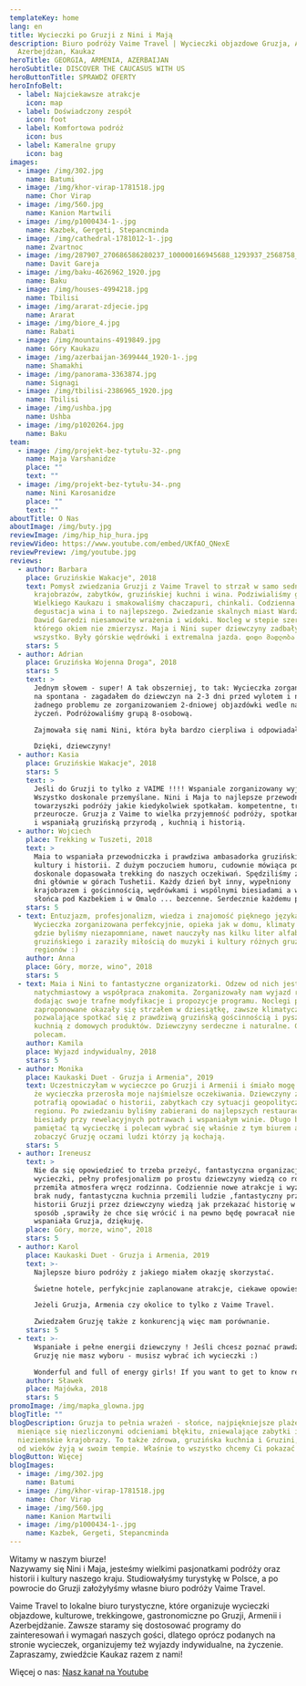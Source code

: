 ```yaml
---
templateKey: home
lang: en
title: Wycieczki po Gruzji z Nini i Mają
description: Biuro podróży Vaime Travel | Wycieczki objazdowe Gruzja, Armenia,
  Azerbejdżan, Kaukaz
heroTitle: GEORGIA, ARMENIA, AZERBAIJAN
heroSubtitle: DISCOVER THE CAUCASUS WITH US
heroButtonTitle: SPRAWDŹ OFERTY
heroInfoBelt:
  - label: Najciekawsze atrakcje
    icon: map
  - label: Doświadczony zespół
    icon: foot
  - label: Komfortowa podróż
    icon: bus
  - label: Kameralne grupy
    icon: bag
images:
  - image: /img/302.jpg
    name: Batumi
  - image: /img/khor-virap-1781518.jpg
    name: Chor Virap
  - image: /img/560.jpg
    name: Kanion Martwili
  - image: /img/p1000434-1-.jpg
    name: Kazbek, Gergeti, Stepancminda
  - image: /img/cathedral-1781012-1-.jpg
    name: Zvartnoc
  - image: /img/287907_270686586280237_100000166945688_1293937_2568758_o.jpg
    name: Davit Gareja
  - image: /img/baku-4626962_1920.jpg
    name: Baku
  - image: /img/houses-4994218.jpg
    name: Tbilisi
  - image: /img/ararat-zdjecie.jpg
    name: Ararat
  - image: /img/biore_4.jpg
    name: Rabati
  - image: /img/mountains-4919849.jpg
    name: Góry Kaukazu
  - image: /img/azerbaijan-3699444_1920-1-.jpg
    name: Shamakhi
  - image: /img/panorama-3363874.jpg
    name: Signagi
  - image: /img/tbilisi-2386965_1920.jpg
    name: Tbilisi
  - image: /img/ushba.jpg
    name: Ushba
  - image: /img/p1020264.jpg
    name: Baku
team:
  - image: /img/projekt-bez-tytułu-32-.png
    name: Maja Varshanidze
    place: ""
    text: ""
  - image: /img/projekt-bez-tytułu-34-.png
    name: Nini Karosanidze
    place: ""
    text: ""
aboutTitle: O Nas
aboutImage: /img/buty.jpg
reviewImage: /img/hip_hip_hura.jpg
reviewVideo: https://www.youtube.com/embed/UKfAO_QNexE
reviewPreview: /img/youtube.jpg
reviews:
  - author: Barbara
    place: Gruzińskie Wakacje", 2018
    text: Pomysł zwiedzania Gruzji z Vaime Travel to strzał w samo sedno gruzińskich
      krajobrazów, zabytków, gruzińskiej kuchni i wina. Podziwialiśmy gory
      Wielkiego Kaukazu i smakowaliśmy chaczapuri, chinkali. Codzienna
      degustacja wina i to najlepszego. Zwiedzanie skalnych miast Wardzia i
      Dawid Garedzi niesamowite wrażenia i widoki. Nocleg w stepie szerokim,
      którego okiem nie zmierzysz. Maja i Nini super dziewczyny zadbały o
      wszystko. Były górskie wędrówki i extremalna jazda. დიდი მადლობა!
    stars: 5
  - author: Adrian
    place: Gruzińska Wojenna Droga", 2018
    stars: 5
    text: >
      Jednym słowem - super! A tak obszerniej, to tak: Wycieczka zorganizowana
      na spontana - zagadałem do dziewczyn na 2-3 dni przed wylotem i nie było
      żadnego problemu ze zorganizowaniem 2-dniowej objazdówki wedle naszych
      życzeń. Podróżowaliśmy grupą 8-osobową.

      Zajmowała się nami Nini, która była bardzo cierpliwa i odpowiadała na wszystkie pytania. Szkoda, że to tylko 2 dni :( Ale... niezapomniana przygoda :)

      Dzięki, dziewczyny!
  - author: Kasia
    place: Gruzińskie Wakacje", 2018
    stars: 5
    text: >
      Jeśli do Gruzji to tylko z VAIME !!!! Wspaniale zorganizowany wyjazd.
      Wszystko doskonale przemyślane. Nini i Maja to najlepsze przewodniczki i
      towarzyszki podróży jakie kiedykolwiek spotkałam. kompetentne, troskliwe i
      przeurocze. Gruzja z Vaime to wielka przyjemność podróży, spotkań z ludźmi
      i wspaniałą gruzińską przyrodą , kuchnią i historią.
  - author: Wojciech
    place: Trekking w Tuszeti, 2018
    text: >
      Maia to wspaniała przewodniczka i prawdziwa ambasadorka gruzińskiej
      kultury i historii. Z dużym poczuciem humoru, cudownie mówiąca po polsku i
      doskonale dopasowała trekking do naszych oczekiwań. Spędziliśmy z grupą 11
      dni głównie w górach Tushetii. Każdy dzień był inny, wypełniony
      krajobrazem i gościnnością, wędrówkami i wspólnymi biesiadami a wschody
      słońca pod Kazbekiem i w Omalo ... bezcenne. Serdecznie każdemu polecam
    stars: 5
  - text: Entuzjazm, profesjonalizm, wiedza i znajomość pięknego języka polskiego :)
      Wycieczka zorganizowana perfekcyjnie, opieka jak w domu, klimaty miejsc
      gdzie byliśmy niezapomniane, nawet nauczyły nas kilku liter alfabetu
      gruzińskiego i zaraziły miłością do muzyki i kultury różnych gruzińskich
      regionów :)
    author: Anna
    place: Góry, morze, wino", 2018
    stars: 5
  - text: Maia i Nini to fantastyczne organizatorki. Odzew od nich jest
      natychmiastowy a współpraca znakomita. Zorganizowały nam wyjazd rodzinny,
      dodając swoje trafne modyfikacje i propozycje programu. Noclegi przez nie
      zaproponowane okazały się strzałem w dziesiątkę, zawsze klimatyczne,
      pozwalające spotkać się z prawdziwą gruzińską gościnnością i pyszną
      kuchnią z domowych produktów. Dziewczyny serdeczne i naturalne. Gorąco
      polecam.
    author: Kamila
    place: Wyjazd indywidualny, 2018
    stars: 5
  - author: Monika
    place: Kaukaski Duet - Gruzja i Armenia", 2019
    text: Uczestniczyłam w wycieczce po Gruzji i Armenii i śmiało mogę powiedzieć,
      że wycieczka przerosła moje najśmielsze oczekiwania. Dziewczyny z pasją
      potrafią opowiadać o historii, zabytkach czy sytuacji geopolitycznej
      regionu. Po zwiedzaniu byliśmy zabierani do najlepszych restauracji na
      biesiady przy rewelacyjnych potrawach i wspaniałym winie. Długo będę
      pamiętać tą wycieczkę i polecam wybrać się właśnie z tym biurem aby
      zobaczyć Gruzję oczami ludzi którzy ją kochają.
    stars: 5
  - author: Ireneusz
    text: >
      Nie da się opowiedzieć to trzeba przeżyć, fantastyczna organizacja
      wycieczki, pełny profesjonalizm po prostu dziewczyny wiedzą co robią,
      przemiła atmosfera wręcz rodzinna. Codziennie nowe atrakcje i wyzwania
      brak nudy, fantastyczna kuchnia przemili ludzie ,fantastyczny przekaz o
      historii Gruzji przez dziewczyny wiedzą jak przekazać historię w ciekawy
      sposób ,sprawiły że chce się wrócić i na pewno będę powracał nie jeden raz
      wspaniała Gruzja, dziękuję.
    place: Góry, morze, wino", 2018
    stars: 5
  - author: Karol
    place: Kaukaski Duet - Gruzja i Armenia, 2019
    text: >-
      Najlepsze biuro podróży z jakiego miałem okazję skorzystać.

      Świetne hotele, perfykcjnie zaplanowane atrakcje, ciekawe opowieści o Gruzji i kaukazie, fantastyczne kolacje a po nich wieczorne dyskusje przy lampce wina.

      Jeżeli Gruzja, Armenia czy okolice to tylko z Vaime Travel. 

      Zwiedzałem Gruzję także z konkurencją więc mam porównanie.
    stars: 5
  - text: >-
      Wspaniałe i pełne energii dziewczyny ! Jeśli chcesz poznać prawdziwą
      Gruzję nie masz wyboru - musisz wybrać ich wycieczki :)

      Wonderful and full of energy girls! If you want to get to know real Georgia, you have no choice but to choose their trips 
    author: Sławek
    place: Majówka, 2018
    stars: 5
promoImage: /img/mapka_glowna.jpg
blogTitle: ""
blogDescription: Gruzja to pełnia wrażeń - słońce, najpiękniejsze plaże, morza
  mieniące się niezliczonymi odcieniami błękitu, zniewalające zabytki i
  nieziemskie krajobrazy. To także zdrowa, gruzińska kuchnia i Gruzini, którzy
  od wieków żyją w swoim tempie. Właśnie to wszystko chcemy Ci pokazać!
blogButton: Więcej
blogImages:
  - image: /img/302.jpg
    name: Batumi
  - image: /img/khor-virap-1781518.jpg
    name: Chor Virap
  - image: /img/560.jpg
    name: Kanion Martwili
  - image: /img/p1000434-1-.jpg
    name: Kazbek, Gergeti, Stepancminda
---
```

Witamy w naszym biurze!\
Nazywamy się Nini i Maja, jesteśmy wielkimi pasjonatkami podróży oraz historii i kultury naszego kraju. Studiowałyśmy turystykę w Polsce, a po powrocie do Gruzji założyłyśmy własne biuro podróży Vaime Travel.

Vaime Travel to lokalne biuro turystyczne, które organizuje wycieczki objazdowe, kulturowe, trekkingowe, gastronomiczne po Gruzji, Armenii i Azerbejdżanie. Zawsze staramy się dostosować programy do zainteresowań i wymagań naszych gości, dlatego oprócz podanych na stronie wycieczek, organizujemy też wyjazdy indywidualne, na życzenie. \
Zapraszamy, zwiedźcie Kaukaz razem z nami!

Więcej o nas: [Nasz kanał na Youtube](https://www.youtube.com/channel/UCnYblaR424qXMVwkZzbJLkg?view_as=subscriber)